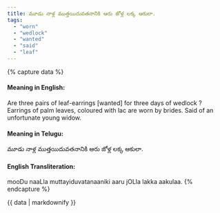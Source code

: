 ```yaml
---
title: మూడు నాళ్ల ముత్తయిదువతనానికి ఆరు జోళ్ల లక్క ఆకులా.
tags:
  - "worn"
  - "wedlock"
  - "wanted"
  - "said"
  - "leaf"
---
```


{% capture data %}
#### Meaning in English:
Are three pairs of leaf-earrings [wanted] for three days of wedlock ?
Earrings of palm leaves, coloured with lac are worn by brides.
Said of an unfortunate young widow.

#### Meaning in Telugu:
మూడు నాళ్ల ముత్తయిదువతనానికి ఆరు జోళ్ల లక్క ఆకులా.

#### English Transliteration:
mooDu naaLla muttayiduvatanaaniki aaru jOLla lakka aakulaa.
{% endcapture %}

{{ data | markdownify }}

